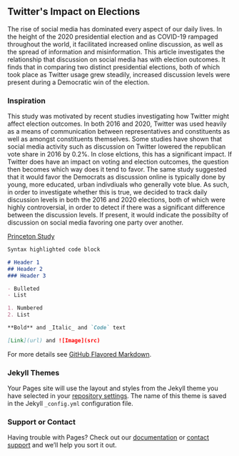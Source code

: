 ## Twitter's Impact on Elections

The rise of social media has dominated every aspect of our daily lives. In the height of the 2020 presidential election and as COVID-19 rampaged throughout the world, it facilitated increased online discussion, as well as the spread of information and misinformation. This article investigates the relationship that discussion on social media has with election outcomes. It finds that in comparing two distinct presidential elections, both of which took place as Twitter usage grew steadily, increased discussion levels were present during a Democratic win of the election.

### Inspiration

This study was motivated by recent studies investigating how Twitter might affect election outcomes. In both 2016 and 2020, Twitter was used heavily as a means of communication between representatives and constituents as well as amongst constituents themselves. Some studies have shown that social media activity such as discussion on Twitter lowered the republican vote share in 2016 by 0.2%. In close elctions, this has a significant impact. If Twitter does have an impact on voting and election outcomes, the question then becomes which way does it tend to favor. The same study suggested that it would favor the Democrats as discussion online is typically done by young, more educated, urban indivdiuals who generally vote blue. As such, in order to investigate whether this is true, we decided to track daily discussion levels in both the 2016 and 2020 elections, both of which were highly controversial, in order to detect if there was a significant difference between the discussion levels. If present, it would indicate the possibilty of discussion on social media favoring one party over another.

[Princeton Study](http://www.princeton.edu/~fujiwara/papers/Social_Media_and_Vote_Outcomes.pdf)

```markdown
Syntax highlighted code block

# Header 1
## Header 2
### Header 3

- Bulleted
- List

1. Numbered
2. List

**Bold** and _Italic_ and `Code` text

[Link](url) and ![Image](src)
```

For more details see [GitHub Flavored Markdown](https://guides.github.com/features/mastering-markdown/).

### Jekyll Themes

Your Pages site will use the layout and styles from the Jekyll theme you have selected in your [repository settings](https://github.com/prem1835213/Election_Twitter/settings). The name of this theme is saved in the Jekyll `_config.yml` configuration file.

### Support or Contact

Having trouble with Pages? Check out our [documentation](https://docs.github.com/categories/github-pages-basics/) or [contact support](https://support.github.com/contact) and we’ll help you sort it out.
